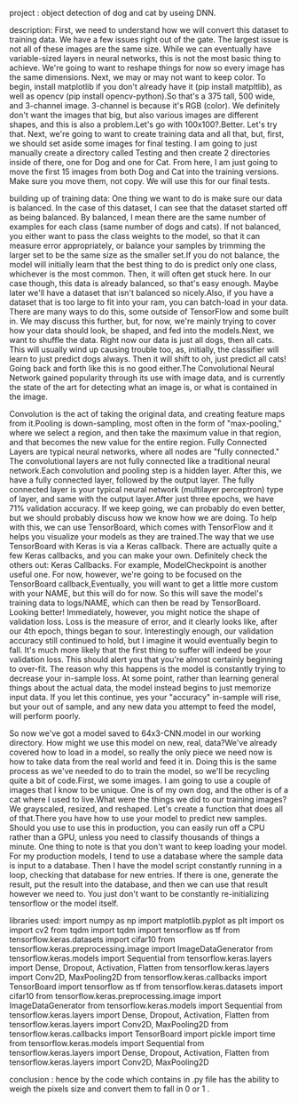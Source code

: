 project : object detection of dog and cat by useing DNN.

description: First, we need to understand how we will convert this dataset to training data. We have a few issues right out of the gate. The largest issue is not all of these images are the same size. While we can eventually have variable-sized layers in neural networks, this is not the most basic thing to achieve. We're going to want to reshape things for now so every image has the same dimensions. Next, we may or may not want to keep color. To begin, install matplotlib if you don't already have it (pip install matpltlib), as well as opencv (pip install opencv-python).So that's a 375 tall, 500 wide, and 3-channel image. 3-channel is because it's RGB (color). We definitely don't want the images that big, but also various images are different shapes, and this is also a problem.Let's go with 100x100?.Better. Let's try that. Next, we're going to want to create training data and all that, but, first, we should set aside some images for final testing. I am going to just manually create a directory called Testing and then create 2 directories inside of there, one for Dog and one for Cat. From here, I am just going to move the first 15 images from both Dog and Cat into the training versions. Make sure you move them, not copy. We will use this for our final tests.


building up of training data: One thing we want to do is make sure our data is balanced. In the case of this dataset, I can see that the dataset started off as being balanced. By balanced, I mean there are the same number of examples for each class (same number of dogs and cats). If not balanced, you either want to pass the class weights to the model, so that it can measure error appropriately, or balance your samples by trimming the larger set to be the same size as the smaller set.If you do not balance, the model will initially learn that the best thing to do is predict only one class, whichever is the most common. Then, it will often get stuck here. In our case though, this data is already balanced, so that's easy enough. Maybe later we'll have a dataset that isn't balanced so nicely.Also, if you have a dataset that is too large to fit into your ram, you can batch-load in your data. There are many ways to do this, some outside of TensorFlow and some built in. We may discuss this further, but, for now, we're mainly trying to cover how your data should look, be shaped, and fed into the models.Next, we want to shuffle the data. Right now our data is just all dogs, then all cats. This will usually wind up causing trouble too, as, initially, the classifier will learn to just predict dogs always. Then it will shift to oh, just predict all cats! Going back and forth like this is no good either.The Convolutional Neural Network gained popularity through its use with image data, and is currently the state of the art for detecting what an image is, or what is contained in the image.

Convolution is the act of taking the original data, and creating feature maps from it.Pooling is down-sampling, most often in the form of "max-pooling," where we select a region, and then take the maximum value in that region, and that becomes the new value for the entire region. Fully Connected Layers are typical neural networks, where all nodes are "fully connected." The convolutional layers are not fully connected like a traditional neural network.Each convolution and pooling step is a hidden layer. After this, we have a fully connected layer, followed by the output layer. The fully connected layer is your typical neural network (multilayer perceptron) type of layer, and same with the output layer.After just three epochs, we have 71% validation accuracy. If we keep going, we can probably do even better, but we should probably discuss how we know how we are doing. To help with this, we can use TensorBoard, which comes with TensorFlow and it helps you visualize your models as they are trained.The way that we use TensorBoard with Keras is via a Keras callback. There are actually quite a few Keras callbacks, and you can make your own. Definitely check the others out: Keras Callbacks. For example, ModelCheckpoint is another useful one. For now, however, we're going to be focused on the TensorBoard callback,Eventually, you will want to get a little more custom with your NAME, but this will do for now. So this will save the model's training data to logs/NAME, which can then be read by TensorBoard.
Looking better! Immediately, however, you might notice the shape of validation loss. Loss is the measure of error, and it clearly looks like, after our 4th epoch, things began to sour. Interestingly enough, our validation accuracy still continued to hold, but I imagine it would eventually begin to fall. It's much more likely that the first thing to suffer will indeed be your validation loss. This should alert you that you're almost certainly beginning to over-fit. The reason why this happens is the model is constantly trying to decrease your in-sample loss. At some point, rather than learning general things about the actual data, the model instead begins to just memorize input data. If you let this continue, yes your "accuracy" in-sample will rise, but your out of sample, and any new data you attempt to feed the model, will perform poorly.

So now we've got a model saved to 64x3-CNN.model in our working directory. How might we use this model on new, real, data?We've already covered how to load in a model, so really the only piece we need now is how to take data from the real world and feed it in. Doing this is the same process as we've needed to do to train the model, so we'll be recycling quite a bit of code.First, we some images. I am going to use a couple of images that I know to be unique. One is of my own dog, and the other is of a cat where I used to live.What were the things we did to our training images? We grayscaled, resized, and reshaped. Let's create a function that does all of that.There you have how to use your model to predict new samples.
Should you use to use this in production, you can easily run off a CPU rather than a GPU, unless you need to classify thousands of things a minute.
One thing to note is that you don't want to keep loading your model. For my production models, I tend to use a database where the sample data is input to a database.
Then I have the model script constantly running in a loop, checking that database for new entries. If there is one, generate the result, put the result into the database, and then we can use that result however we need to. You just don't want to be constantly re-initializing tensorflow or the model itself.

libraries used:
import numpy as np
import matplotlib.pyplot as plt
import os
import cv2
from tqdm import tqdm
import tensorflow as tf
from tensorflow.keras.datasets import cifar10
from tensorflow.keras.preprocessing.image import ImageDataGenerator
from tensorflow.keras.models import Sequential
from tensorflow.keras.layers import Dense, Dropout, Activation, Flatten
from tensorflow.keras.layers import Conv2D, MaxPooling2D
from tensorflow.keras.callbacks import TensorBoard
import tensorflow as tf
from tensorflow.keras.datasets import cifar10
from tensorflow.keras.preprocessing.image import ImageDataGenerator
from tensorflow.keras.models import Sequential
from tensorflow.keras.layers import Dense, Dropout, Activation, Flatten
from tensorflow.keras.layers import Conv2D, MaxPooling2D
from tensorflow.keras.callbacks import TensorBoard
import pickle
import time
from tensorflow.keras.models import Sequential
from tensorflow.keras.layers import Dense, Dropout, Activation, Flatten
from tensorflow.keras.layers import Conv2D, MaxPooling2D

conclusion : hence by the code which contains in .py file has the ability to weigh the pixels size  and convert them to fall in 0 or 1 .
